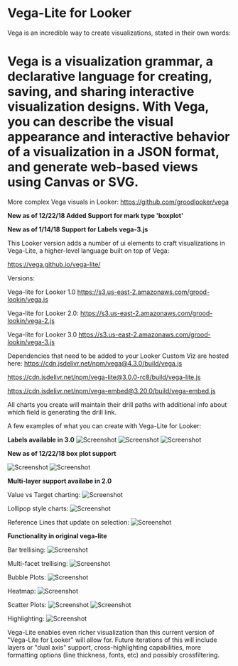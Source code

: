 # Vega-Lite for Looker
Vega is an incredible way to create visualizations, stated in their own words:
# Vega is a visualization grammar, a declarative language for creating, saving, and sharing interactive visualization designs. With Vega, you can describe the visual appearance and interactive behavior of a visualization in a JSON format, and generate web-based views using Canvas or SVG.

More complex Vega visuals in Looker: https://github.com/groodlooker/vega

**New as of 12/22/18 Added Support for mark type 'boxplot'**

**New as of 1/14/18 Support for Labels vega-3.js**

This Looker version adds a number of ui elements to craft visualizations in Vega-Lite, a higher-level language built on top of Vega:

https://vega.github.io/vega-lite/

Versions:

Vega-lite for Looker 1.0
https://s3.us-east-2.amazonaws.com/grood-lookin/vega.js

Vega-lite for Looker 2.0:
https://s3.us-east-2.amazonaws.com/grood-lookin/vega-2.js

Vega-lite for Looker 3.0
https://s3.us-east-2.amazonaws.com/grood-lookin/vega-3.js

Dependencies that need to be added to your Looker Custom Viz are hosted here:
https://cdn.jsdelivr.net/npm/vega@4.3.0/build/vega.js

https://cdn.jsdelivr.net/npm/vega-lite@3.0.0-rc8/build/vega-lite.js

https://cdn.jsdelivr.net/npm/vega-embed@3.20.0/build/vega-embed.js

All charts you create will maintain their drill paths with additional info about which field is generating the drill link.

A few examples of what you can create with Vega-Lite for Looker:

**Labels available in 3.0**
![Screenshot](screen-shots/labels_stacked.png)
![Screenshot](screen-shots/label_pinned_zero.png)
![Screenshot](screen-shots/label_filters.png)

**New as of 12/22/18 box plot support**

![Screenshot](screen-shots/standard_box.png)
![Screenshot](screen-shots/colored_boxes.png)

**Multi-layer support availabe in 2.0**

Value vs Target charting:
![Screenshot](screen-shots/value_v_target.png)

Lollipop style charts:
![Screenshot](screen-shots/lollipop.png)

Reference Lines that update on selection:
![Screenshot](screen-shots/movable_ref_line.png)

**Functionality in original vega-lite**

Bar trellising:
![Screenshot](screen-shots/bar_trellis.png)

Multi-facet trellising:
![Screenshot](screen-shots/trellis_region_segment.png)

Bubble Plots:
![Screenshot](screen-shots/bubble_plot.png)

Heatmap:
![Screenshot](screen-shots/heatmap.png)

Scatter Plots:
![Screenshot](screen-shots/scatter_plot_tooltip.png)
![Screenshot](screen-shots/scatter_plot_drill.png)

Highlighting:
![Screenshot](screen-shots/highlight.png)

Vega-Lite enables even richer visualization than this current version of "Vega-Lite for Looker" will allow for. Future iterations of this will include layers or "dual axis" support, cross-highlighting capabilities, more formatting options (line thickness, fonts, etc) and possibly crossfiltering.
